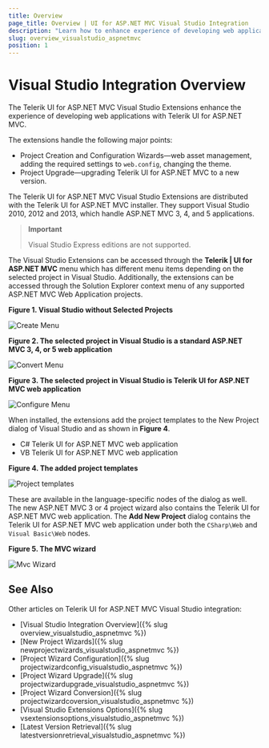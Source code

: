 ```yaml
---
title: Overview
page_title: Overview | UI for ASP.NET MVC Visual Studio Integration
description: "Learn how to enhance experience of developing web applications with Telerik UI for ASP.NET MVC."
slug: overview_visualstudio_aspnetmvc
position: 1
---
```


# Visual Studio Integration Overview

The Telerik UI for ASP.NET MVC Visual Studio Extensions enhance the experience of developing web applications with Telerik UI for ASP.NET MVC.

The extensions handle the following major points:

* Project Creation and Configuration Wizards&mdash;web asset management, adding the required settings to `web.config`, changing the theme.
* Project Upgrade&mdash;upgrading Telerik UI for ASP.NET MVC to a new version.

The Telerik UI for ASP.NET MVC Visual Studio Extensions are distributed with the Telerik UI for ASP.NET MVC installer. They support Visual Studio 2010, 2012 and 2013, which handle ASP.NET MVC 3, 4, and 5 applications.

> **Important**
>
> Visual Studio Express editions are not supported.

The Visual Studio Extensions can be accessed through the **Telerik | UI for ASP.NET MVC** menu which has different menu items depending on the selected project in Visual Studio. Additionally, the extensions can be accessed through the Solution Explorer context menu of any supported ASP.NET MVC Web Application projects.

**Figure 1. Visual Studio without Selected Projects**

![Create Menu](/aspnet-mvc/vs-integration/images/create_menu.png)

**Figure 2. The selected project in Visual Studio is a standard ASP.NET MVC 3, 4, or 5 web application**

![Convert Menu](/aspnet-mvc/vs-integration/images/convert_menu.png)

**Figure 3. The selected project in Visual Studio is Telerik UI for ASP.NET MVC web application**

![Configure Menu](/aspnet-mvc/vs-integration/images/configure_menu.png)

When installed, the extensions add the project templates to the New Project dialog of Visual Studio and as shown in **Figure 4**.

* C# Telerik UI for ASP.NET MVC web application
* VB Telerik UI for ASP.NET MVC web application

**Figure 4. The added project templates**

![Project templates](/aspnet-mvc/vs-integration/images/project_template.png)

These are available in the language-specific nodes of the dialog as well. The new ASP.NET MVC 3 or 4 project wizard also contains the Telerik UI for ASP.NET MVC web application. The **Add New Project** dialog contains the Telerik UI for ASP.NET MVC web application under both the `CSharp\Web` and `Visual Basic\Web` nodes.

**Figure 5. The MVC wizard**

![Mvc Wizard](/aspnet-mvc/vs-integration/images/mvc_wizard.png)

## See Also

Other articles on Telerik UI for ASP.NET MVC Visual Studio integration:

* [Visual Studio Integration Overview]({% slug overview_visualstudio_aspnetmvc %})
* [New Project Wizards]({% slug newprojectwizards_visualstudio_aspnetmvc %})
* [Project Wizard Configuration]({% slug projectwizardconfig_visualstudio_aspnetmvc %})
* [Project Wizard Upgrade]({% slug projectwizardupgrade_visualstudio_aspnetmvc %})
* [Project Wizard Conversion]({% slug projectwizardcoversion_visualstudio_aspnetmvc %})
* [Visual Studio Extensions Options]({% slug vsextensionsoptions_visualstudio_aspnetmvc %})
* [Latest Version Retrieval]({% slug latestversionretrieval_visualstudio_aspnetmvc %})
